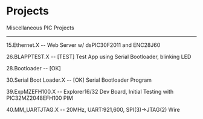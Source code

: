 # Projects
Miscellaneous PIC Projects

---------------------------
15.Ethernet.X  --  Web Server w/ dsPIC30F2011 and ENC28J60

26.BLAPPTEST.X -- [TEST] Test App using Serial Bootloader, blinking LED

28.Bootloader  -- [OK]

30.Serial Boot Loader.X  -- [OK] Serial Bootloader Program

39.ExpMZEFH100.X -- Explorer16/32 Dev Board, Initial Testing with PIC32MZ2048EFH100 PIM

40.MM_UARTJTAG.X -- 20MHz, UART:921,600, SPI(3)->JTAG(2) Wire
